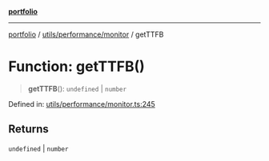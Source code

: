 [**portfolio**](../../../../README.md)

***

[portfolio](../../../../modules.md) / [utils/performance/monitor](../README.md) / getTTFB

# Function: getTTFB()

> **getTTFB**(): `undefined` \| `number`

Defined in: [utils/performance/monitor.ts:245](https://github.com/tnorlund/Portfolio/blob/902f459effab4b5764459083fda3644fa8c06fc8/portfolio/utils/performance/monitor.ts#L245)

## Returns

`undefined` \| `number`

